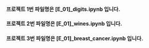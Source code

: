 #### 프로젝트 1번 파일명은 [E_01]_digits.ipynb 입니다.
#### 프로젝트 2번 파일명은 [E_01]_wines.ipynb 입니다.
#### 프로젝트 3번 파일명은 [E_01]_breast_cancer.ipynb 입니다.
